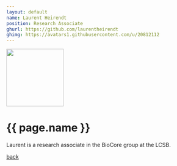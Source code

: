 ```yaml
---
layout: default
name: Laurent Heirendt
position: Research Associate
ghurl: https://github.com/laurentheirendt
ghimg: https://avatars1.githubusercontent.com/u/20812112
---
```


<a href="{{ page.ghurl }}"><img src="{{ page.ghimg }}" height="150px"/></a>

# {{ page.name }}

Laurent is a research associate in the BioCore group at the LCSB.

<a href="{{ site.baseurl }}">back</a>
